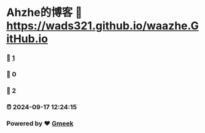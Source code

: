 # Ahzhe的博客 :link: https://wads321.github.io/waazhe.GitHub.io 
### :page_facing_up: [1](https://wads321.github.io/waazhe.GitHub.io/tag.html) 
### :speech_balloon: 0 
### :hibiscus: 2 
### :alarm_clock: 2024-09-17 12:24:15 
### Powered by :heart: [Gmeek](https://github.com/Meekdai/Gmeek)
